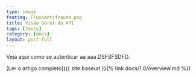 ```yaml
---
type: image
featimg: FluxoAntifraude.png
title: Visão Geral da API 
tags: [texto]
category: [docs]
layout: post-full
---
```

  

Veja aqui como se autenticar aa aaa DSFSFSDFD.  


[Ler o artigo completo]({{ site.baseurl }}{% link docs/1.0/overview.md %})  
